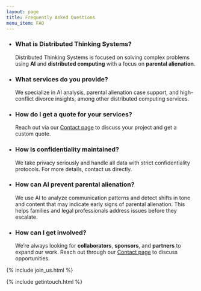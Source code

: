```yaml
---
layout: page
title: Frequently Asked Questions
menu_item: FAQ
---
```


- ### What is Distributed Thinking Systems?
    Distributed Thinking Systems is focused on solving complex problems using **AI** and **distributed computing** with a focus on **parental alienation**.

- ### What services do you provide?
    We specialize in AI analysis, parental alienation case support, and high-conflict divorce insights, among other distributed computing services.

- ### How do I get a quote for your services?
    Reach out via our [Contact page](./contact) to discuss your project and get a custom quote.

- ### How is confidentiality maintained?
    We take privacy seriously and handle all data with strict confidentiality protocols. For more details, contact us directly.

- ### How can AI prevent parental alienation?

    We use AI to analyze communication patterns and detect shifts in tone and content that may indicate early signs of parental alienation. This helps families and legal professionals address issues before they escalate.

- ### How can I get involved?

    We’re always looking for **collaborators**, **sponsors**, and **partners** to expand our work. Reach out through our [Contact page](contact.md) to discuss opportunities.

{% include join_us.html %}

{% include getintouch.html %}